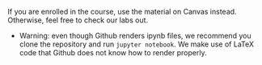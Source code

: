 If you are enrolled in the course, use the material on Canvas instead.
Otherwise, feel free to check our labs out. 

* Warning: even though Github renders ipynb files, we recommend you clone the repository and run `jupyter notebook`. We make use of LaTeX code that Github does not know how to render properly. 


